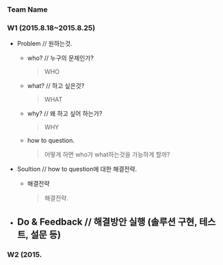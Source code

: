 ### Team Name

### W1 (2015.8.18~2015.8.25)

- Problem // 원하는것.
  - who? // 누구의 문제인가?
    > WHO
  - what? // 하고 싶은것?
    > WHAT
  - why? // 왜 하고 싶어 하는가?
    > WHY
  - how to question.
    > 어떻게 하면 who가 what하는것을 가능하게 할까?

- Soultion // how to question에 대한 해결전략.
  - 해결전략
    > 해결전략.

- Do & Feedback // 해결방안 실행 (솔루션 구현, 테스트, 설문 등)
  - 

### W2 (2015.
